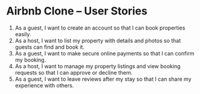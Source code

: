 # Airbnb Clone – User Stories

1. As a guest, I want to create an account so that I can book properties easily.  
2. As a host, I want to list my property with details and photos so that guests can find and book it.  
3. As a guest, I want to make secure online payments so that I can confirm my booking.  
4. As a host, I want to manage my property listings and view booking requests so that I can approve or decline them.  
5. As a guest, I want to leave reviews after my stay so that I can share my experience with others.

